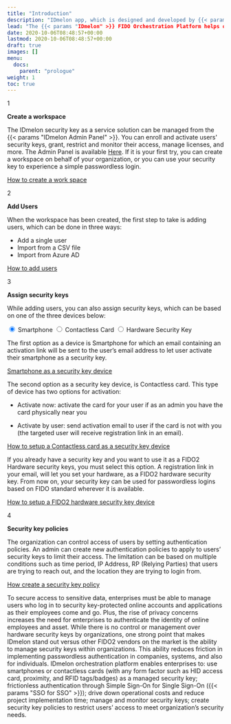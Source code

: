 ```yaml
---
title: "Introduction"
description: "IDmelon app, which is designed and developed by {{< params "IDmelon Technologies" >}} Inc., lets users use their smartphones as a FIDO2 hardware security key. In environments with either shared computers or single-user PCs, users can enjoy password-less login experience with only a single tap of their smartphones on IDmelon Reader or a single click on a push notification."
lead: "The {{< params "IDmelon" >}} FIDO Orchestration Platform helps organizations simply and quickly deploy secure passwordless authentication for their users. Features like Security Key as a Service, FIDO2 managed security keys, and fully automated FIDO2 lifecycle are patented and unique approaches that help organizations enhance their workforce authentication security overnight. No more dealing with purchase and distribution of hardware FIDO security keys as organizations can use whatever device their users have as a FIDO2 security key. It can be an Access Card, a Key FOB or a smartphone."
date: 2020-10-06T08:48:57+00:00
lastmod: 2020-10-06T08:48:57+00:00
draft: true
images: []
menu:
  docs:
    parent: "prologue"
weight: 1
toc: true
---
```


<div class="section-xxl">
<div class="card-row-container">
  <div class="step-column intro-card-step-size">
    <p class="step-number">1</p>
  </div>
  <div class="card-column">
    <div class="intro-card" >
      <div class="card-body">
        <p style="font-weight: bold;" >Create a workspace</p>
        <p>The IDmelon security key as a service solution can be managed from the {{< params "IDmelon Admin Panel" >}}. You can enroll and activate users' security keys, grant, restrict and monitor their access, manage licenses, and more. The Admin Panel is available <a href="/docs/administration/introduction/">Here</a>. If it is your first try, you can create a workspace on behalf of your organization, or you can use your security key to experience a simple passwordless login.
        </p>
        <p><a href="/docs/administration/createworkspace/">How to create a work space</a></p>
      </div>
    </div>
  </div>
</div>

<div class="card-row-container">
  <div class="step-column intro-card-step-size">
    <p class="step-number">2</p>
  </div>
  <div class="card-column">
    <div class="intro-card">
      <div class="card-body">
        <p style="font-weight: bold;">Add Users</p>
        <p>When the workspace has been created, the first step to take is adding users, which can be done in three ways:
        <ul>
          <li>Add a single user</li>
          <li>Import from a CSV file</li>
          <li>Import from Azure AD</li>
        </ul>
        <a href="/docs/administration/enrollment/" style="margin:0;padding:0;">How to add users</a>
        </p>
      </div>
    </div>
  </div>
</div>

<div class="card-row-container">
    <div class="step-column intro-card-step-size">
      <p class="step-number">3</p>
    </div>
    <div class="card-column">
    <div class="intro-card-xxl">
      <div class="card-body">
        <p style="font-weight: bold;">Assign security keys</p>
        <p class="">While adding users, you can also assign security keys, which can be based on one of the three devices below:</p>
        <div class="tab-wrap">
          <!-- active tab on page load gets checked attribute -->
          <input type="radio" id="tab1" name="tabGroup1" class="tab" checked>
          <label for="tab1" class="tab1">Smartphone</label>
          <input type="radio" id="tab2" name="tabGroup1" class="tab">
          <label for="tab2" class="tab2">Contactless Card</label>
          <input type="radio" id="tab3" name="tabGroup1" class="tab">
          <label for="tab3" class="tab3">Hardware Security Key</label>
          <div class="tab__content">
            <p>The first option as a device is Smartphone for which an email containing an activation link will be sent to the user’s email address to let user activate their smartphone as a security key.</p>
            <p><a href="/docs/administration/enrollment/" style=" padding-bottom: 24px;">Smartphone as a security key device</a></p>
          </div>
          <div class="tab__content">
            <p>The second option as a security key device, is Contactless card. This type of device has two options for activation:
              <ul>
                <li><p>Activate now: activate the card for your user if as an admin you have the card physically near you</p></li>
                <li><p>Activate by user: send activation email to user if the card is not with you (the targeted user will receive registration link in an email).</p></li>
              </ul>
            </p>
            <p>
            <a href="/docs/administration/enrollment/#contactless-card" style=" padding-bottom: 24px;"> How to setup a Contactless card as a security key device</a>
            <p>
          </div>
          <div class="tab__content">
            <p>If you already have a security key and you want to use it as a FIDO2 Hardware security keys, you must select this option. A registration link in your email, will let you set your hardware, as a FIDO2 hardware security key. From now on, your security key can be used for passwordless logins based on FIDO standard wherever it is available.</p>
            <p><a href="/docs/administration/enrollment/#hardware-security-keys" style=" padding-bottom: 24px;" >How to setup a FIDO2 hardware security key device</a></p>
          </div>
        </div>
      </div>
    </div>
  </div>
</div>

<div class="card-row-container">
  <div class="step-column intro-card-step-size">
    <p class="step-number">4</p>
  </div>
  <div class="card-column">
    <div class="intro-card">
      <div class="card-body">
        <p style="font-weight: bold;">Security key policies</p>
        <p class="">The organization can control access of users by setting authentication policies. An admin can create new authentication policies to apply to users’ security keys to limit their access. The limitation can be based on multiple conditions such as time period, IP Address, RP (Relying Parties) that users are trying to reach out, and the location they are trying to login from.
        </p>
        <p><a href="/docs/administration/skpolicy/#create-new-policy">How create a security key policy</a></p>
      </div>
    </div>
  </div>
</div>

</div>

<p>To secure access to sensitive data, enterprises must be able to manage users who log in to security key-protected online accounts and applications as their employees come
and go. Plus, the rise of privacy concerns increases the need for enterprises to authenticate the identity of online employees and asset. While there is no control or
management over hardware security keys by organizations, one strong point that makes IDmelon stand out versus other FIDO2 vendors on the market is the ability to manage
security keys within organizations. This ability reduces friction in implementing passwordless authentication in companies, systems, and also for individuals.
IDmelon orchestration platform enables enterprises to:
use smartphones or contactless cards (with any form factor such as HID access card, proximity, and RFID tags/badges) as a managed security key;
frictionless authentication through Simple Sign-On for Single Sign-On ({{< params "SSO for SSO" >}});
drive down operational costs and reduce project implementation time;
manage and monitor security keys;
create security key policies to restrict users’ access to meet organization’s security needs.
</p>
